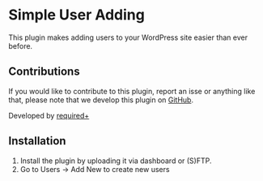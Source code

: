 # Simple User Adding

This plugin makes adding users to your WordPress site easier than ever before.

## Contributions

If you would like to contribute to this plugin, report an isse or anything like that, please note that we develop this plugin on [GitHub](https://github.com/wearerequired/WP-Widget-Disable).

Developed by [required+](http://required.ch/ "Team of experienced web professionals from Switzerland & Germany")

## Installation

1. Install the plugin by uploading it via dashboard or (S)FTP.
2. Go to Users -> Add New to create new users